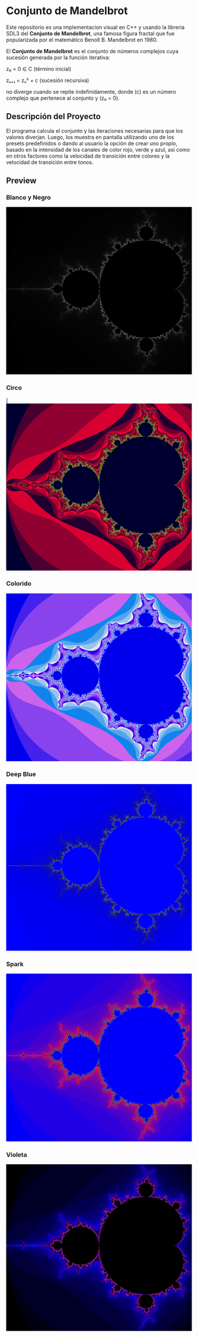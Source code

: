 # Conjunto de Mandelbrot

Este repositorio es una implementacion visual en C++ y usando la libreria SDL3 del **Conjunto de Mandelbrot**, una famosa figura fractal que fue popularizada por el matemático Benoît B. Mandelbrot en 1980.

El **Conjunto de Mandelbrot** es el conjunto de números complejos cuya sucesión generada por la función iterativa:


z₀ = 0 ∈ C  (término inicial)

zₙ₊₁ = zₙ² + c  (sucesión recursiva)


no diverge cuando se repite indefinidamente, donde \(c\) es un número complejo que pertenece al conjunto y \(z₀ = 0\).

## Descripción del Proyecto

El programa calcula el conjunto y las iteraciones necesarias para que los valores diverjan. Luego, los muestra en pantalla utilizando uno de los presets predefinidos o dando al usuario la opción de crear uno propio, basado en la intensidad de los canales de color rojo, verde y azul, así como en otros factores como la velocidad de transición entre colores y la velocidad de transición entre tonos.

## Preview

### Blanco y Negro
![Blanco Y Negro](https://github.com/TomasCornara/Conjunto-de-Mandelbrot/blob/main/Previews/byn.png?raw=true)

### Circo
[![Blanco Y Negro](https://github.com/TomasCornara/Conjunto-de-Mandelbrot/blob/main/Previews/circo.png?raw=true)

### Colorido
![Colorido](https://github.com/TomasCornara/Conjunto-de-Mandelbrot/blob/main/Previews/colorido.png?raw=true)

### Deep Blue
![Deep Blue](https://github.com/TomasCornara/Conjunto-de-Mandelbrot/blob/main/Previews/deepblue.png?raw=true)

### Spark
![spark](https://github.com/TomasCornara/Conjunto-de-Mandelbrot/blob/main/Previews/spark.png?raw=true)

### Violeta
![violeta](https://github.com/TomasCornara/Conjunto-de-Mandelbrot/blob/main/Previews/violeta.png?raw=true)
